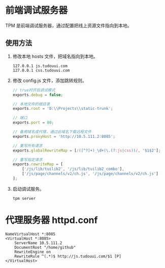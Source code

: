 前端调试服务器
=================================================

TPM 是前端调试服务器，通过配置把线上资源文件指向到本地。

## 使用方法

1. 修改本地 hosts 文件，把域名指向到本地。

	```
	127.0.0.1 js.tudouui.com
	127.0.0.1 css.tudouui.com
	```

2. 修改 config.js 文件，添加跳转规则。

	```js
	// true时开启调试模式
	exports.debug = false;

	// 本地文件的根目录
	exports.root = 'D:\\Projects\\static-trunk';

	// 端口
	exports.port = 80;

	// 备用域名或代理，通过此域名下载远程文件
	exports.proxyHost = 'http://10.5.111.2:8085';

	// 重写所有请求
	exports.globalRewriteMap = [/([^?]+)_\d+(\.(?:js|css))/, '$1$2'];

	// 重写指定请求
	exports.rewriteMap = [
		['/js/lib/tuilib2', '/js/lib/tuilib2_combo'],
		['/js/page/channels/v2/ch.js', '/js/page/channels/v2/ch.js']
	];
	```

3. 启动调试服务。

	`tpm server`

代理服务器 httpd.conf
=================================================

```
NameVirtualHost *:8085
<VirtualHost *:8085>
	ServerName 10.5.111.2
	DocumentRoot "/home/github"
	RewriteEngine on
	RewriteRule ^(.*)$ http://js.tudouui.com/$1 [P]
</VirtualHost>
```